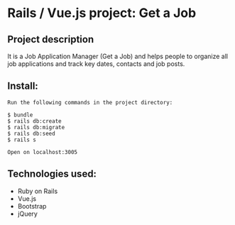 # Rails / Vue.js project: Get a Job

## Project description

It is a Job Application Manager (Get a Job) and helps people to organize all job applications and track key dates, contacts and job posts.

## Install:
```
Run the following commands in the project directory:

$ bundle
$ rails db:create
$ rails db:migrate
$ rails db:seed
$ rails s

Open on localhost:3005
```

## Technologies used:
- Ruby on Rails
- Vue.js
- Bootstrap
- jQuery
